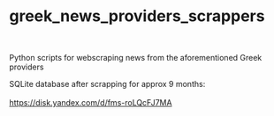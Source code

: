 # greek_news_providers_scrappers

<br>

Python scripts for webscraping news from the aforementioned Greek providers

SQLite database after scrapping for approx 9 months: <br> <br>
https://disk.yandex.com/d/fms-roLQcFJ7MA
